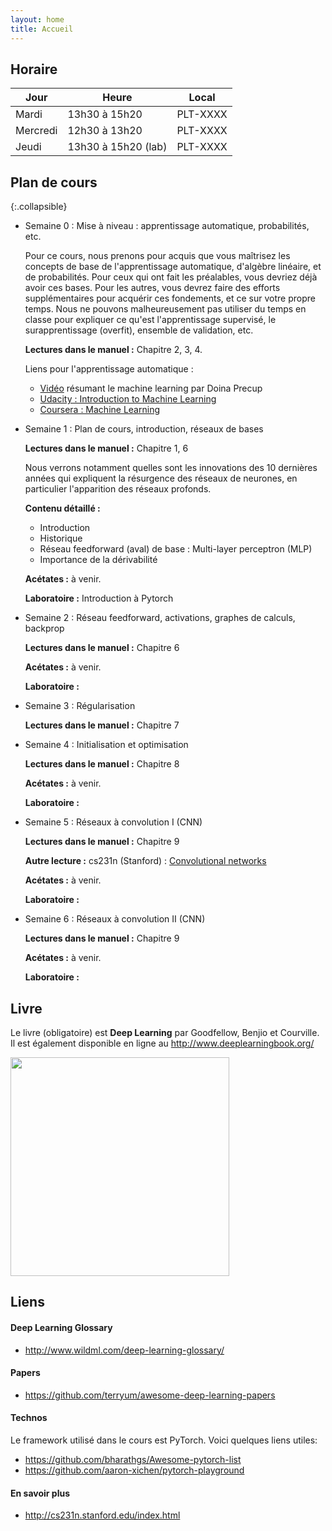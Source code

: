 ```yaml
---
layout: home
title: Accueil
---
```


## Horaire

| Jour     | Heure               | Local    |
|----------|---------------------|----------|
| Mardi    | 13h30 à 15h20       | PLT-XXXX |
| Mercredi | 12h30 à 13h20       | PLT-XXXX |
| Jeudi    | 13h30 à 15h20 (lab) | PLT-XXXX |


## Plan de cours

{:.collapsible}
- Semaine 0 : Mise à niveau : apprentissage automatique, probabilités, etc.

   Pour ce cours, nous prenons pour acquis que vous maîtrisez les concepts de base de l'apprentissage automatique, d'algèbre linéaire, et de probabilités. Pour ceux qui ont fait les préalables, vous devriez déjà avoir ces bases. Pour les autres, vous devrez faire des efforts supplémentaires pour acquérir ces fondements, et ce sur votre propre temps. Nous ne pouvons malheureusement pas utiliser du temps en classe pour expliquer ce qu'est l'apprentissage supervisé, le surapprentissage (overfit), ensemble de validation, etc.
   
   **Lectures dans le manuel :** Chapitre 2, 3, 4.
   
   Liens pour l'apprentissage automatique :
   - [Vidéo](http://videolectures.net/deeplearning2016_precup_machine_learning/) résumant le machine learning par Doina Precup
   - [Udacity : Introduction to Machine Learning](https://www.udacity.com/course/intro-to-machine-learning--ud120)
   - [Coursera : Machine Learning](https://www.class-central.com/mooc/835/coursera-machine-learning)
   
- Semaine 1 : Plan de cours, introduction, réseaux de bases

  **Lectures dans le manuel :** Chapitre 1, 6
  
  Nous verrons notamment quelles sont les innovations des 10 dernières années qui expliquent la résurgence des réseaux de neurones, en particulier l'apparition des réseaux profonds. 
  
  **Contenu détaillé :**
  - Introduction
  - Historique
  - Réseau feedforward (aval) de base : Multi-layer perceptron (MLP)
  - Importance de la dérivabilité
  
  **Acétates :** à venir.
  
  **Laboratoire :** Introduction à Pytorch
  
- Semaine 2 : Réseau feedforward, activations, graphes de calculs, backprop
  
  **Lectures dans le manuel :** Chapitre 6

  **Acétates :** à venir.
  
  **Laboratoire :** 
 
- Semaine 3 : Régularisation
  
  **Lectures dans le manuel :** Chapitre 7

- Semaine 4 : Initialisation et optimisation 
  
  **Lectures dans le manuel :** Chapitre 8

  **Acétates :** à venir.
  
  **Laboratoire :** 

- Semaine 5 : Réseaux à convolution I (CNN) 
  
  **Lectures dans le manuel :** Chapitre 9
  
  **Autre lecture :** cs231n (Stanford) : [Convolutional networks](http://cs231n.github.io/convolutional-networks/)
     
  **Acétates :** à venir.
  
  **Laboratoire :** 

- Semaine 6 : Réseaux à convolution II (CNN) 
  
  **Lectures dans le manuel :** Chapitre 9

  **Acétates :** à venir.
  
  **Laboratoire :** 

## Livre
Le livre (obligatoire) est **Deep Learning** par Goodfellow, Benjio et Courville.
Il est également disponible en ligne au <http://www.deeplearningbook.org/>

<img src="https://mitpress.mit.edu/sites/default/files/9780262035613_0.jpg" width="350px">

## Liens

#### Deep Learning Glossary

- <http://www.wildml.com/deep-learning-glossary/>

#### Papers
- <https://github.com/terryum/awesome-deep-learning-papers>

#### Technos
Le framework utilisé dans le cours est PyTorch. Voici quelques liens utiles:

- <https://github.com/bharathgs/Awesome-pytorch-list>
- <https://github.com/aaron-xichen/pytorch-playground>

#### En savoir plus
- <http://cs231n.stanford.edu/index.html>
